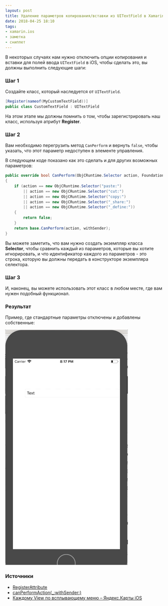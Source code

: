 ```yaml
---
layout: post
title: Удаление параметров копирования/вставки из UITextField в Xamarin.iOS
date: 2018-04-25 18:10
tags:
- xamarin.ios
- заметка
- сниппет
---
```


В некоторых случаях нам нужно отключить опции копирования и вставки для полей ввода `UITextField` в iOS, чтобы сделать это, вы должны выполнить следующие шаги:

### Шаг 1

Создайте класс, который наследуется от `UITextField`.

```csharp
[Register(nameof(MyCustomTextField))]
public class CustomTextField : UITextField
```

На этом этапе мы должны помнить о том, чтобы зарегистрировать наш класс, используя атрибут **Register**.

### Шаг 2

Вам необходимо перегрузить метод `CanPerform` и вернуть `false`, чтобы указать, что этот параметр недоступен в элементе управления.

В следующем коде показано как это сделать и для других возможных параметров:

```csharp
public override bool CanPerform(ObjCRuntime.Selector action, Foundation.NSObject withSender)
{
    if (action == new ObjCRuntime.Selector("paste:")
        || action == new ObjCRuntime.Selector("cut:")
        || action == new ObjCRuntime.Selector("copy:")
        || action == new ObjCRuntime.Selector("_share:")
        || action == new ObjCRuntime.Selector("_define:"))
    {
        return false;
    }
    return base.CanPerform(action, withSender);
}
```

Вы можете заметить, что вам нужно создать экземпляр класса **Selector**, чтобы сравнить каждый из параметров, которые вы хотите игнорировать, и что идентификатор каждого из параметров - это строка, которую вы должны передать в конструкторе экземпляра селектора.

### Шаг 3

И, наконец, вы можете использовать этот класс в любом месте, где вам нужен подобный функционал.

### Результат

Пример, где стандартные параметры отключены и добавлены собственные:

![Демо](https://raw.githubusercontent.com/wcoder/blog/master/uitextfield-paste/image.gif)

### Источники

- [RegisterAttribute](https://developer.xamarin.com/api/type/MonoTouch.Foundation.RegisterAttribute/)
- [canPerformAction(_:withSender:)](https://developer.apple.com/documentation/uikit/uiresponder/1621105-canperformaction)
- [Каждому View по всплывающему меню – Яндекс.Карты iOS](https://medium.com/yandex-maps-ios/tooltip-menu-for-every-view-1aede0d4d3e7)
